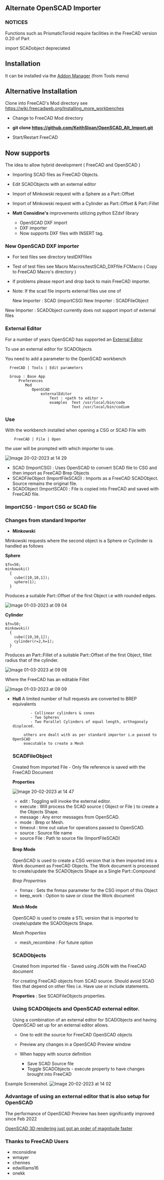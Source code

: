 ## Alternate OpenSCAD Importer

### NOTICES

Functions such as PrismaticToroid require facilities in the FreeCAD version 0.20 of Part

import SCADobject depreciated

## Installation

It can be installed via the [Addon Manager](https://github.com/FreeCAD/FreeCAD-addons) (from Tools menu)


## Alternative Installation

Clone into FreeCAD's Mod directory see https://wiki.freecadweb.org/Installing_more_workbenches

   * Change to FreeCAD Mod directory
   * **git clone https://github.com/KeithSloan/OpenSCAD_Alt_Import.git**

* Start/Restart FreeCAD

## Now supports 

The idea to allow hybrid development ( FreeCAD and OpenSCAD )

* Importing SCAD files as FreeCAD Objects.
* Edit SCADObjects with an external editor
   
* Import of Minkowski request with a Sphere as a Part::Offset
* Import of Minkowski request with a Cylinder as Part::Offset & Part::Fillet

* **Matt Considine's** improvements utilizing python EZdxf library 
 
  * OpenSCAD DXF import
  * DXF importer
  * Now supports DXF files with INSERT tag.
  
  
### New OpenSCAD DXF importer 
  
  * For test files see directory testDXFfiles
  * Test of test files see Macro Macros/testSCAD_DXFfile.FCMacro
    ( Copy to FreeCAD Macro's directory )
  * If problems please report and drop back to main FreeCAD importer.
  * Note: If the scad file imports external files use one of
  
      New Importer : SCAD (importCSG)
      New Importer : SCADFileObject
      
  New Importer : SCADObject currently does not support import of external files    

### External Editor
  
  For a number of years OpenSCAD has supported an [External Editor](https://en.wikibooks.org/wiki/OpenSCAD_User_Manual/Using_an_external_Editor_with_OpenSCAD)
  
  To use an external editor for SCADObjects
  
  You need to add a parameter to the OpenSCAD workbench
  
      FreeCAD | Tools | Edit parameters
  
      Group : Base App
          Preferences
             Mod
                OpenSCAD
                    externalEditor
                        Text : <path to editor > 
                        examples  Text /usr/local/bin/code
                                  Text /usr/local/bin/codium
                        

### Use

With the workbench installed when opening a CSG or SCAD File with 


        FreeCAD | File | Open 

the user will be prompted with which importer to use.

![Image 20-02-2023 at 14 29](https://user-images.githubusercontent.com/2291247/220134298-944e8fe6-4ac6-4db7-b072-fe257e0b0905.jpg)

  * SCAD (ImportCSG)                : Uses OpenSCAD to convert SCAD file to CSG and then import as FreeCAD Brep Objects
  * SCADFileObject (ImportFileSCAD) : Imports as a FreeCAD SCADObject. Source remains the original file.
  * SCADObject (ImportSCAD)         : File is copied into FreeCAD and saved with FreeCAD file.
                        
  ### ImportCSG - Import CSG or SCAD file
  
  ### Changes from standard Importer

* **Minkowski**

Minkowski requests where the second object is a Sphere or Cyclinder is handled as follows

  **Sphere**
  
    $fn=50;
    minkowski()
      {
        cube([10,10,1]);
        sphere(1);
      }
    
Produces a suitable Part::Offset of the first Object i.e with rounded edges.

  ![Image 01-03-2023 at 09 04](https://user-images.githubusercontent.com/2291247/222143274-c61341f5-09ff-4485-8d94-7bdbba79f34d.jpg)

  **Cylinder**
  
    $fn=50;
    minkowski()
      {
        cube([10,10,1]);
        cylinder(r=2,h=1);
      }
      
Produces an Part::Fillet of a suitable Part::Offset of the first Object, fillet radius that of the cylinder.

![Image 01-03-2023 at 09 08](https://user-images.githubusercontent.com/2291247/222143356-2da246cf-095b-4257-af55-a2f05e0b55a6.jpg)

Where the FreeCAD has an editable Fillet

![Image 01-03-2023 at 09 09](https://user-images.githubusercontent.com/2291247/222143386-8ac5e8c4-a505-4f35-9fd6-e12202afd7ed.jpg)


* **Hull** A limited number of hull requests are converted to BREP equivalents
              
              - Collinear cylinders & cones
              - Two Spheres
              - Two Parallel Cylinders of equal length, orthogonaly displaced.
               
           others are dealt with as per standard importer i.e passed to OpenSCAD
           executable to create a Mesh
           
          
  
  ### SCADFileObject
  
  Created from imported File - Only file reference is saved with the FreeCAD Document
  
  **Properties**
  
  ![Image 20-02-2023 at 14 47](https://user-images.githubusercontent.com/2291247/220137934-2fa7cfc5-23aa-4e03-9130-b9ba89fb133c.jpg)
  
  * edit        : Toggling will invoke the external editor.
  * execute     : Will process the SCAD source ( Object or File ) to create a the Objects Shape.
  * message     : Any error messages from OpenSCAD.
  * mode        : Brep or Mesh.
  * timeout     : time out value for operations passed to OpenSCAD.
  * source      : Source file name
  * source File : Path to source file (ImportFileSCAD)
  
  #### Brep Mode
  
  OpenSCAD is used to create a CSG version that is then imported into a Work document as FreeCAD Objects.
  The Work document is processed to create/update the SCADObjects Shape as a Single Part::Compound
  
  *Brep Propertries*
  
  * fnmax     : Sets the fnmax parameter for the CSG import of this Object
  * keep_work : Option to save or close the Work document
  
  #### Mesh Mode
  
  OpenSCAD is used to create a STL version that is imported to create/update the SCADObjects Shape.
  
  *Mesh Properties*
  
  * mesh_recombine : For future option
    
  ### SCADObjects
  
  Created from imported file - Saved using JSON with the FreeCAD document
  
  For creating FreeCAD objects from SCAD source. 
  Should avoid SCAD files that depend on other files i.e. Have use or include statements.
  
  **Properties** : See SCADFileObjects properties.
  
  ### Using SCADObjects and OpenSCAD external editor.
  
  Using a combination of an external editor for SCADObjects and having OpenSCAD set up for an external editor allows.
  
  * One to edit the source for FreeCAD OpenSCAD objects
  * Preview any changes in a OpenSCAD Preview window
  * When happy with source definition
  
    * Save SCAD Source file
    * Toggle SCADObjects - execute property to have changes brought into FreeCAD

Example Screenshot.
![Image 20-02-2023 at 14 02](https://user-images.githubusercontent.com/2291247/220147105-8689b944-315c-47cc-92f7-c3806b088177.jpg)

### Advantage of using an external editor that is also setup for OpenSCAD

The performance of OpenSCAD Preview has been significantly improved since Feb 2022

[OpenSCAD 3D rendering just got an order of magnitude faster](https://ochafik.com/jekyll/update/2022/02/09/openscad-fast-csg-contibution.html)

                      
### Thanks to FreeCAD Users

* mconsidine
* wmayer
* chennes
* edwilliams16
* onekk
